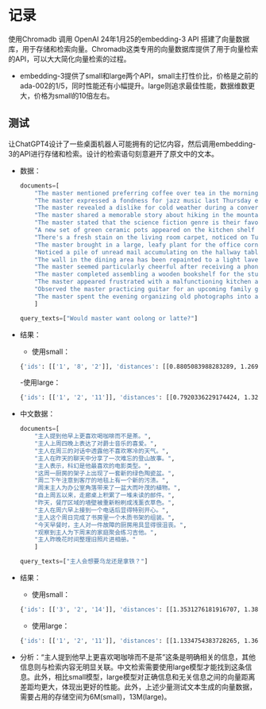 # 记录

使用Chromadb 调用 OpenAI 24年1月25的embedding-3 API 搭建了向量数据库，用于存储和检索向量。Chromadb这类专用的向量数据库提供了用于向量检索的API，可以大大简化向量检索的过程。

- embedding-3提供了small和large两个API，small主打性价比，价格是之前的ada-002的1/5，同时性能还有小幅提升。large则追求最佳性能，数据维数更大，价格为small的10倍左右。

## 测试

让ChatGPT4设计了一些桌面机器人可能拥有的记忆内容，然后调用embedding-3的API进行存储和检索。设计的检索语句刻意避开了原文中的文本。

- 数据：

    ```python
    documents=[
        "The master mentioned preferring coffee over tea in the mornings.",
        "The master expressed a fondness for jazz music last Thursday evening.",
        "The master revealed a dislike for cold weather during a conversation on Wednesday.",
        "The master shared a memorable story about hiking in the mountains during our chat yesterday.",
        "The master stated that the science fiction genre is their favorite for movies.",
        "A new set of green ceramic pots appeared on the kitchen shelf this Monday.",
        "There's a fresh stain on the living room carpet, noticed on Tuesday afternoon.",
        "The master brought in a large, leafy plant for the office corner on the weekend.",
        "Noticed a pile of unread mail accumulating on the hallway table since last Friday.",
        "The wall in the dining area has been repainted to a light lavender shade as of yesterday.",
        "The master seemed particularly cheerful after receiving a phone call on Saturday morning.",
        "The master completed assembling a wooden bookshelf for the study room this Sunday.",
        "The master appeared frustrated with a malfunctioning kitchen appliance during breakfast today.",
        "Observed the master practicing guitar for an upcoming family gathering next weekend.",
        "The master spent the evening organizing old photographs into albums last night."
        ]

    query_texts=["Would master want oolong or latte?"]
    ```

- 结果：

  - 使用small：

  ```bash
  {'ids': [['1', '8', '2']], 'distances': [[0.8805083988283289, 1.2697696663283975, 1.285606081795958]], 'metadatas': [[None, None, None]], 'embeddings': None, 'documents': [['The master mentioned preferring coffee over tea in the mornings.', 'The master brought in a large, leafy plant for the office corner on the weekend.', 'The master expressed a fondness for jazz music last Thursday evening.']], 'uris': None, 'data': None}
  ```

  -使用large：

  ```bash
  {'ids': [['1', '2', '11']], 'distances': [[0.7920336229174424, 1.3228994917417647, 1.3447695342995178]], 'metadatas': [[None, None, None]], 'embeddings': None, 'documents': [['The master mentioned preferring coffee over tea in the mornings.', 'The master expressed a fondness for jazz music last Thursday evening.', 'The master seemed particularly cheerful after receiving a phone call on Saturday morning.']], 'uris': None, 'data': None}```

- 中文数据：

    ```python
    documents=[
        "主人提到他早上更喜欢喝咖啡而不是茶。",
        "主人上周四晚上表达了对爵士音乐的喜爱。",
        "主人在周三的对话中透露他不喜欢寒冷的天气。",
        "主人在昨天的聊天中分享了一次难忘的登山故事。",
        "主人表示，科幻是他最喜欢的电影类型。",
        "这周一厨房的架子上出现了一套新的绿色陶瓷盆。",
        "周二下午注意到客厅的地毯上有一个新的污渍。",
        "周末主人为办公室角落带来了一盆大而叶茂的植物。",
        "自上周五以来，走廊桌上积累了一堆未读的邮件。",
        "昨天，餐厅区域的墙壁被重新粉刷成浅薰衣草色。",
        "主人在周六早上接到一个电话后显得特别开心。",
        "主人这个周日完成了书房里一个木质书架的组装。",
        "今天早餐时，主人对一件故障的厨房用具显得很沮丧。",
        "观察到主人为下周末的家庭聚会练习吉他。",
        "主人昨晚花时间整理旧照片进相册。"
        ]

    query_texts=["主人会想要乌龙还是拿铁？"]
    ```

- 结果：

  - 使用small：

  ```bash
  {'ids': [['3', '2', '14']], 'distances': [[1.3531276181916707, 1.3847153910688852, 1.4065658840586726]], 'metadatas': [[None, None, None]], 'embeddings': None, 'documents': [['主人在周三的对话中透露他不喜欢寒冷的天气。', '主人上周四晚上表达了对爵士音乐的喜爱。', '观察到主人为下周末的家庭聚会练习吉他。']], 'uris': None, 'data': None}
  ```

  - 使用large：
  
  ```bash
  {'ids': [['1', '2', '11']], 'distances': [[1.1334754383728265, 1.3607543985868984, 1.3654447596177433]], 'metadatas': [[None, None, None]], 'embeddings': None, 'documents': [['主人提到他早上更喜欢喝咖啡而不是茶。', '主人上周四晚上表达了对爵士音乐的喜爱。', '主人在周六早上接到一个电话后显得特别开心。']], 'uris': None, 'data': None}
  ```

- 分析：“主人提到他早上更喜欢喝咖啡而不是茶”这条是明确相关的信息，其他信息则与检索内容无明显关联。中文检索需要使用large模型才能找到这条信息。此外，相比small模型，large模型对正确信息和无关信息之间的向量距离差距均更大，体现出更好的性能。此外，上述少量测试文本生成的向量数据，需要占用的存储空间为6M(small)，13M(large)。
